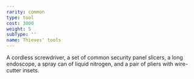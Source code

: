 ```yaml
---
rarity: common
type: tool
cost: 3000
weight: 5
subType: ''
name: Thieves' tools
---
```

A cordless screwdriver, a set of common security panel slicers, a <me-distance length="24" tiny adj/> long endoscope,
a spray can of liquid nitrogen, and a pair of pliers with wire-cutter insets.
